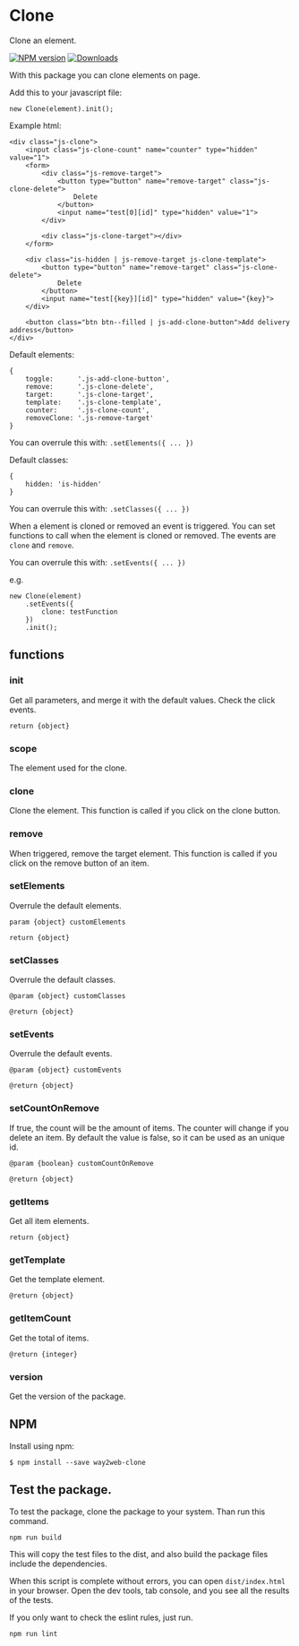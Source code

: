 # Clone
Clone an element.

[![NPM version][npm-image]][npm-url] [![Downloads][downloads-image]][npm-stats]

With this package you can clone elements on page.

Add this to your javascript file:
```
new Clone(element).init();
```

Example html:

```
<div class="js-clone">
    <input class="js-clone-count" name="counter" type="hidden" value="1">
    <form>
        <div class="js-remove-target">
            <button type="button" name="remove-target" class="js-clone-delete">
                Delete
            </button>
            <input name="test[0][id]" type="hidden" value="1">
        </div>

        <div class="js-clone-target"></div>
    </form>

    <div class="is-hidden | js-remove-target js-clone-template">
        <button type="button" name="remove-target" class="js-clone-delete">
            Delete
        </button>
        <input name="test[{key}][id]" type="hidden" value="{key}">
    </div>

    <button class="btn btn--filled | js-add-clone-button">Add delivery address</button>
</div>

```

Default elements:
```
{
    toggle:      '.js-add-clone-button',
    remove:      '.js-clone-delete',
    target:      '.js-clone-target',
    template:    '.js-clone-template',
    counter:     '.js-clone-count',
    removeClone: '.js-remove-target'
}
```

You can overrule this with: `.setElements({ ... })`

Default classes:
```
{
    hidden: 'is-hidden'
}
```

You can overrule this with: `.setClasses({ ... })`

When a element is cloned or removed an event is triggered.
You can set functions to call when the element is cloned or removed.
The events are `clone` and `remove`.

You can overrule this with: `.setEvents({ ... })`

e.g.
```
new Clone(element)
    .setEvents({
        clone: testFunction
    })
    .init();
```

## functions

### init

Get all parameters, and merge it with the default values.
Check the click events.

`return {object}`

### scope

The element used for the clone.

### clone

Clone the element.
This function is called if you click on the clone button.

### remove

When triggered, remove the target element.
This function is called if you click on the remove button of an item.

### setElements

Overrule the default elements.

`param {object} customElements`

`return {object}`

### setClasses

Overrule the default classes.

`@param {object} customClasses`

`@return {object}`

### setEvents

Overrule the default events.

`@param {object} customEvents`

`@return {object}`

### setCountOnRemove

If true, the count will be the amount of items.
The counter will change if you delete an item.
By default the value is false, so it can be used as an unique id.

`@param {boolean} customCountOnRemove`

`@return {object}`

### getItems

Get all item elements.

`return {object}`

### getTemplate

Get the template element.

`@return {object}`

### getItemCount

Get the total of items.

`@return {integer}`

### version

Get the version of the package.


## NPM

Install using npm:

```
$ npm install --save way2web-clone
```


## Test the package.

To test the package, clone the package to your system.
Than run this command.

```
npm run build
```

This will copy the test files to the dist, and also build the package files include the dependencies.

When this script is complete without errors, you can open `dist/index.html` in your browser.
Open the dev tools, tab console, and you see all the results of the tests.

If you only want to check the eslint rules, just run.

```
npm run lint
```

[downloads-image]: https://img.shields.io/npm/dt/way2web-clone.svg
[npm-url]: https://www.npmjs.com/package/way2web-clone
[npm-image]: https://img.shields.io/npm/v/way2web-clone.svg
[npm-stats]: https://npm-stat.com/charts.html?package=way2web-clone
